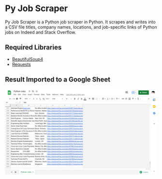 # Py Job Scraper

Py Job Scraper is a Python job scraper in Python. It scrapes and writes into a CSV file titles, company names, locations, and job-specific links of Python jobs on Indeed and Stack Overflow.

## Required Libraries
- [BeautifulSoup4](https://www.crummy.com/software/BeautifulSoup/bs4/doc/)
- [Requests](https://docs.python-requests.org/en/latest/)

## Result Imported to a Google Sheet

![Result in a Google Sheet](https://github.com/nayeonshin/py-job-scraper/blob/main/assets/result.png)

